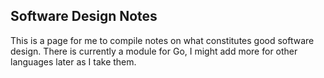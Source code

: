 Software Design Notes
---------------------

This is a page for me to compile notes on what constitutes good software design. 
There is currently a module for Go, I might add more for other languages later as 
I take them.
